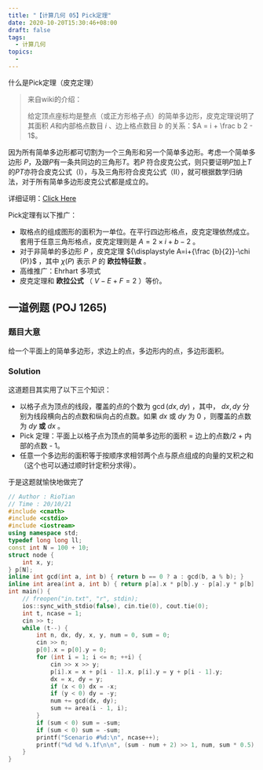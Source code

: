 ```yaml
---
title: "【计算几何 05】Pick定理"
date: 2020-10-20T15:30:46+08:00
draft: false
tags:
  - 计算几何
topics:
  - 
---
```


什么是Pick定理（皮克定理）

> 来自wiki的介绍：
>
> 给定顶点座标均是整点（或正方形格子点）的简单多边形，皮克定理说明了其面积 $A$和内部格点数目 $i$ 、边上格点数目 $b$ 的关系：$A = i + \frac b 2 - 1$。

因为所有简单多边形都可切割为一个三角形和另一个简单多边形。考虑一个简单多边形 $P$，及跟$P$有一条共同边的三角形$T$。若$P$ 符合皮克公式，则只要证明$P$加上$T$ 的$PT$亦符合皮克公式（I），与及三角形符合皮克公式（II），就可根据数学归纳法，对于所有简单多边形皮克公式都是成立的。

详细证明：[Click Here](https://zh.wikipedia.org/zh-cn/%E7%9A%AE%E5%85%8B%E5%AE%9A%E7%90%86)

Pick定理有以下推广：

-   取格点的组成图形的面积为一单位。在平行四边形格点，皮克定理依然成立。套用于任意三角形格点，皮克定理则是 ${\displaystyle A=2 \times i+b-2}$ 。
-   对于非简单的多边形 ${\displaystyle P}$ ，皮克定理 ${\displaystyle A=i+{\frac {b}{2}}-\chi (P)}$ ，其中 ${\displaystyle \chi (P)}$ 表示 ${\displaystyle P}$ 的 **欧拉特征数** 。
-   高维推广：Ehrhart 多项式
-   皮克定理和 **欧拉公式** （ ${\displaystyle V-E+F=2}$ ）等价。

## 一道例题 (POJ 1265)

### 题目大意

给一个平面上的简单多边形，求边上的点，多边形内的点，多边形面积。

### Solution

这道题目其实用了以下三个知识：

-   以格子点为顶点的线段，覆盖的点的个数为 $\gcd(dx,dy)$ ，其中， $dx,dy$ 分别为线段横向占的点数和纵向占的点数。如果 $dx$ 或 $dy$ 为 $0$ ，则覆盖的点数为 $dy$  **或**  $dx$ 。
-   Pick 定理：平面上以格子点为顶点的简单多边形的面积 = 边上的点数/2 + 内部的点数 - 1。
-   任意一个多边形的面积等于按顺序求相邻两个点与原点组成的向量的叉积之和（这个也可以通过顺时针定积分求得）。

于是这题就愉快地做完了

```cpp
// Author : RioTian
// Time : 20/10/21
#include <cmath>
#include <cstdio>
#include <iostream>
using namespace std;
typedef long long ll;
const int N = 100 + 10;
struct node {
    int x, y;
} p[N];
inline int gcd(int a, int b) { return b == 0 ? a : gcd(b, a % b); }
inline int area(int a, int b) { return p[a].x * p[b].y - p[a].y * p[b].x; }
int main() {
    // freopen("in.txt", "r", stdin);
    ios::sync_with_stdio(false), cin.tie(0), cout.tie(0);
    int t, ncase = 1;
    cin >> t;
    while (t--) {
        int n, dx, dy, x, y, num = 0, sum = 0;
        cin >> n;
        p[0].x = p[0].y = 0;
        for (int i = 1; i <= n; ++i) {
            cin >> x >> y;
            p[i].x = x + p[i - 1].x, p[i].y = y + p[i - 1].y;
            dx = x, dy = y;
            if (x < 0) dx = -x;
            if (y < 0) dy = -y;
            num += gcd(dx, dy);
            sum += area(i - 1, i);
        }
        if (sum < 0) sum = -sum;
        if (sum < 0) sum = -sum;
        printf("Scenario #%d:\n", ncase++);
        printf("%d %d %.1f\n\n", (sum - num + 2) >> 1, num, sum * 0.5);
    }
}
```

